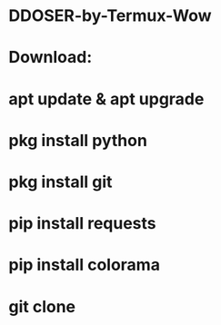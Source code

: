 # DDOSER-by-Termux-Wow
# Download:
# apt update & apt upgrade
# pkg install python
# pkg install git
# pip install requests
# pip install colorama
# git clone 
